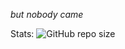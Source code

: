 *but nobody came*

Stats:
![GitHub repo size](https://img.shields.io/github/repo-size/finitecraft/api)
